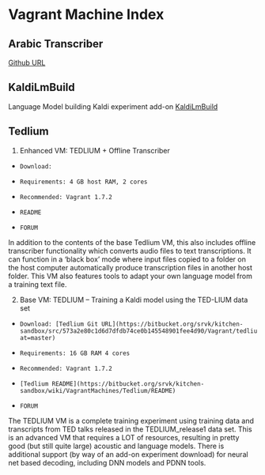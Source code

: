 # Vagrant Machine Index #

## Arabic Transcriber ##
[Github URL](https://bitbucket.org/srvk/kitchen-sandbox/wiki/browse/VagrantMachines/ArabicTranscriber)

## KaldiLmBuild ##
Language Model building Kaldi experiment add-on
[KaldiLmBuild](https://bitbucket.org/srvk/kitchen-sandbox/wiki/VagrantMachines/KaldiLmBuild/README)

## Tedlium ##

1. Enhanced VM: TEDLIUM + Offline Transcriber

*     Download: 
*     Requirements: 4 GB host RAM, 2 cores
*     Recommended: Vagrant 1.7.2
*     README
*     FORUM

In addition to the contents of the base Tedlium VM, this also includes offline transcriber functionality which converts audio files to text transcriptions. It can function in a ‘black box’ mode where input files copied to a folder on the host computer automatically produce transcription files in another host folder. This VM also features tools to adapt your own language model from a training text file.

2. Base VM: TEDLIUM – Training a Kaldi model using the TED-LIUM data set

*     Download: [Tedlium Git URL](https://bitbucket.org/srvk/kitchen-sandbox/src/573a2e80c1d6d7dfdb74ce0b145548901fee4d90/Vagrant/tedlium/?at=master)
*     Requirements: 16 GB RAM 4 cores
*     Recommended: Vagrant 1.7.2
*     [Tedlium README](https://bitbucket.org/srvk/kitchen-sandbox/wiki/VagrantMachines/Tedlium/README)
*     FORUM

The TEDLIUM VM is a complete training experiment using training data and transcripts from TED talks released in the TEDLIUM_release1 data set. This is an advanced VM that requires a LOT of resources, resulting in pretty good (but still quite large) acoustic and language models. There is additional support (by way of an add-on experiment download) for neural net based decoding, including DNN models and PDNN tools.